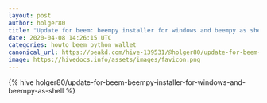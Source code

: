 ```yaml
---
layout: post
author: holger80
title: "Update for beem: beempy installer for windows and beempy as shell"
date: 2020-04-08 14:26:15 UTC
categories: howto beem python wallet
canonical_url: https://peakd.com/hive-139531/@holger80/update-for-beem-beempy-installer-for-windows-and-beempy-as-shell
image: https://hivedocs.info/assets/images/favicon.png
---
```

{% hive holger80/update-for-beem-beempy-installer-for-windows-and-beempy-as-shell %}
